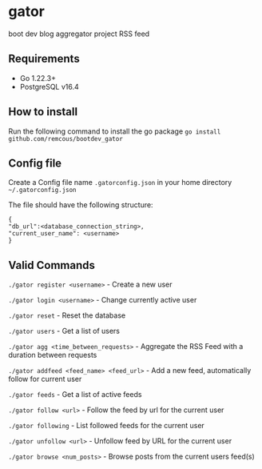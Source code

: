 # gator
boot dev blog aggregator project RSS feed

## Requirements

* Go 1.22.3+
* PostgreSQL v16.4

## How to install

Run the following command to install the go package
`go install github.com/remcous/bootdev_gator`

## Config file

Create a Config file name `.gatorconfig.json` in your home directory `~/.gatorconfig.json`

The file should have the following structure:
```
{   
"db_url":<database_connection_string>,
"current_user_name": <username>
}
```

## Valid Commands
`./gator register <username>` - Create a new user

`./gator login <username>` - Change currently active user

`./gator reset` - Reset the database

`./gator users` - Get a list of users

`./gator agg <time_between_requests>` - Aggregate the RSS Feed with a duration between requests

`./gator addfeed <feed_name> <feed_url>` - Add a new feed, automatically follow for current user

`./gator feeds` - Get a list of active feeds

`./gator follow <url>` - Follow the feed by url for the current user

`./gator following` - List followed feeds for the current user

`./gator unfollow <url>` - Unfollow feed by URL for the current user

`./gator browse <num_posts>` - Browse posts from the current users feed(s)